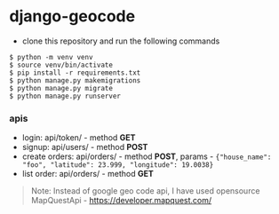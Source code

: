# django-geocode
* clone this repository and run the following commands
```
$ python -m venv venv
$ source venv/bin/activate
$ pip install -r requirements.txt
$ python manage.py makemigrations
$ python manage.py migrate
$ python manage.py runserver
```

### apis
* login: api/token/ - method **GET**
* signup: api/users/ - method **POST**
* create orders: api/orders/ - method **POST**, params - ```{"house_name": "foo", "latitude": 23.999, "longitude": 19.0038}```
* list order: api/orders/ - method **GET**

> Note: Instead of google geo code api, I have used opensource MapQuestApi -  https://developer.mapquest.com/
